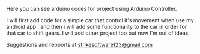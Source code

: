 Here you can see arduino codes for project using Arduino Controller.

I will first add code for a simple car that control it's movement when use my android app , and then i will add some functionality to the car in order for that car to shift gears.
I will add other project too but now I'm out of ideas.

Suggestions and repports at strikesoftware123@gmail.com
